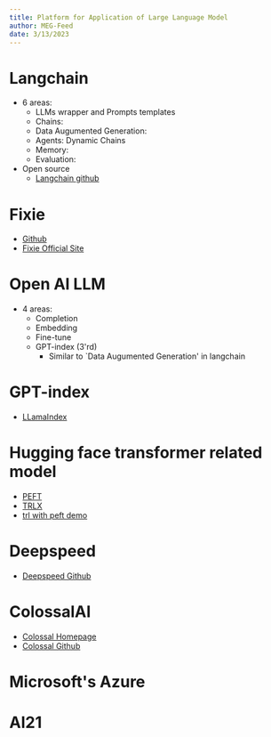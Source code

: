 ```yaml
---
title: Platform for Application of Large Language Model
author: MEG-Feed
date: 3/13/2023
---
```


# Langchain
- 6 areas:
   - LLMs wrapper and Prompts templates
   - Chains:
   - Data Augumented Generation:
   - Agents: Dynamic Chains
   - Memory:
   - Evaluation:
- Open source
   - [Langchain github](https://github.com/hwchase17/langchain)

# Fixie
- [Github](https://github.com/fixie-ai/fixie-sdk)
- [Fixie Official Site](https://www.fixie.ai/)

# Open AI LLM
- 4 areas:
   - Completion
   - Embedding
   - Fine-tune
   - GPT-index (3'rd) 
      - Similar to `Data Augumented Generation' in langchain

# GPT-index
- [LLamaIndex](https://github.com/jerryjliu/llama_index)

# Hugging face transformer related model
- [PEFT](https://github.com/huggingface/peft)
- [TRLX](https://github.com/CarperAI/trlx)
- [trl with peft demo](https://huggingface.co/blog/trl-peft)

# Deepspeed
- [Deepspeed Github](https://github.com/microsoft/DeepSpeed)

# ColossalAI
- [Colossal Homepage](https://colossalai.org/)
- [Colossal Github](https://github.com/hpcaitech/ColossalAI)

# Microsoft's Azure

# AI21